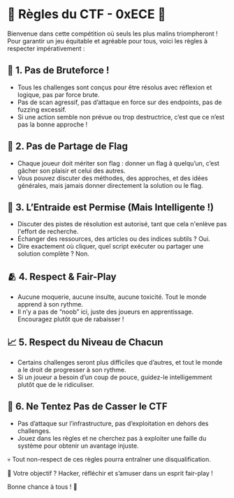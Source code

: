 # 📜 Règles du CTF - 0xECE 📜

Bienvenue dans cette compétition où seuls les plus malins triompheront ! Pour garantir un jeu équitable et agréable pour tous, voici les règles à respecter impérativement :

## 🚫 1. Pas de Bruteforce !

- Tous les challenges sont conçus pour être résolus avec réflexion et logique, pas par force brute.
- Pas de scan agressif, pas d’attaque en force sur des endpoints, pas de fuzzing excessif.
- Si une action semble non prévue ou trop destructrice, c’est que ce n’est pas la bonne approche !

## 🚫 2. Pas de Partage de Flag

- Chaque joueur doit mériter son flag : donner un flag à quelqu’un, c’est gâcher son plaisir et celui des autres.
- Vous pouvez discuter des méthodes, des approches, et des idées générales, mais jamais donner directement la solution ou le flag.

## 🤝 3. L’Entraide est Permise (Mais Intelligente !)

- Discuter des pistes de résolution est autorisé, tant que cela n'enlève pas l'effort de recherche.
- Échanger des ressources, des articles ou des indices subtils ? Oui.
- Dire exactement où cliquer, quel script exécuter ou partager une solution complète ? Non.

## 🫂 4. Respect & Fair-Play

- Aucune moquerie, aucune insulte, aucune toxicité. Tout le monde apprend à son rythme.
- Il n’y a pas de “noob” ici, juste des joueurs en apprentissage. Encouragez plutôt que de rabaisser !

## 📈 5. Respect du Niveau de Chacun

- Certains challenges seront plus difficiles que d’autres, et tout le monde a le droit de progresser à son rythme.
- Si un joueur a besoin d’un coup de pouce, guidez-le intelligemment plutôt que de le ridiculiser.

## 🚨 6. Ne Tentez Pas de Casser le CTF

- Pas d’attaque sur l’infrastructure, pas d’exploitation en dehors des challenges.
- Jouez dans les règles et ne cherchez pas à exploiter une faille du système pour obtenir un avantage injuste.

💀 Tout non-respect de ces règles pourra entraîner une disqualification.

🎯 Votre objectif ? Hacker, réfléchir et s’amuser dans un esprit fair-play !

Bonne chance à tous ! 🚀
